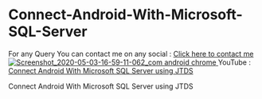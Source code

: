 # Connect-Android-With-Microsoft-SQL-Server
For any Query You can contact me on any social : [Click here to contact me](https://vaibhavmojidra.blogspot.com/2019/12/about.html)
[![Screenshot_2020-05-03-16-59-11-062_com android chrome](https://user-images.githubusercontent.com/51367686/80913355-9cc93e80-8d61-11ea-8c72-4b9425ddb071.png)
](https://www.youtube.com/watch?v=5kx5iS6ZFRQ)
  YouTube : [Connect Android With Microsoft SQL Server using JTDS](https://www.youtube.com/watch?v=5kx5iS6ZFRQ)

Connect Android With Microsoft SQL Server using JTDS
